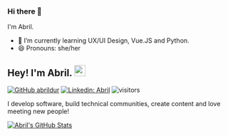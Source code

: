 ### Hi there 👋

<!--
**abrildur/abrildur** is a ✨ _special_ ✨ repository because its `README.md` (this file) appears on your GitHub profile.
- 🔭 I’m currently working on how to become a better front-end developer.
Here are some ideas to get you started:

- 🔭 I’m currently working on ...
- 🌱 I’m currently learning ...
- 👯 I’m looking to collaborate on ...
- 🤔 I’m looking for help with ...
- 💬 Ask me about ...
- 📫 How to reach me: ...
- 😄 Pronouns: she/her
- ⚡ Fun fact: ...
[![Medium Badge](https://img.shields.io/badge/-@Khushboo%20Verma-black?style=flat-square&labelColor=000000&logo=Medium&link=https://medium.com/@abriluren)](https://medium.com/abrilure)

[![Twitter: Abril (https://img.shields.io/twitter/follow/khushbooverma_?style=social)](https://twitter.com/abrildaur)

👇🏻 If you like what I do, support me by buying me a [book](https://www.buymeacoffee.com/) and add to my knowledge! 
-->

I'm Abril. 
- 🌱 I’m currently learning UX/UI Design, Vue.JS and Python.
- 😄 Pronouns: she/her



## Hey! I'm Abril. <img src="https://media.giphy.com/media/hvRJCLFzcasrR4ia7z/giphy.gif" width="25px">

[![GitHub abrildur](https://img.shields.io/github/followers/vermakhushboo?label=follow&style=social)](https://github.com/abrildur)
[![Linkedin: Abril](https://img.shields.io/badge/-Abril%20Urena-blue?style=flat-square&logo=Linkedin&logoColor=white&link=https://www.linkedin.com/in/abrilurena/)](https://www.linkedin.com/in/abrilurena/)
![visitors](https://visitor-badge.glitch.me/badge?page_id=abrildur.id&left_color=green&right_color=blue)
  
I develop software, build technical communities, create content and love meeting new people!


[![Abril's GitHub Stats](https://github-readme-stats.vercel.app/api?username=abrildur&hide=issues&count_private=true&show_icons=true&theme=calm)](https://github.com/abrildur/github-readme-stats)
